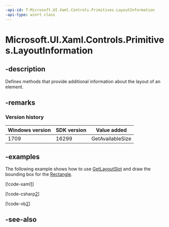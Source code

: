 ```yaml
---
-api-id: T:Microsoft.UI.Xaml.Controls.Primitives.LayoutInformation
-api-type: winrt class
---
```


<!-- Class syntax.
public class LayoutInformation : Windows.UI.Xaml.Controls.Primitives.ILayoutInformation
-->

# Microsoft.UI.Xaml.Controls.Primitives.LayoutInformation

## -description
Defines methods that provide additional information about the layout of an element.

## -remarks

### Version history

| Windows version | SDK version | Value added |
| -- | -- | -- |
| 1709 | 16299 | GetAvailableSize |

## -examples
The following example shows how to use [GetLayoutSlot](layoutinformation_getlayoutslot_1482362642.md) and draw the bounding box for the [Rectangle](../microsoft.ui.xaml.shapes/rectangle.md).



[!code-xaml[1](../microsoft.ui.xaml.controls.primitives/code/GetLayoutInfo/csharp/Page.xaml#Snippet1)]

[!code-csharp[2](../microsoft.ui.xaml.controls.primitives/code/GetLayoutInfo/csharp/Page.xaml.cs#Snippet2)]

[!code-vb[2](../microsoft.ui.xaml.controls.primitives/code/GetLayoutInfo/vbnet/Page.xaml.vb#Snippet2)]


## -see-also
